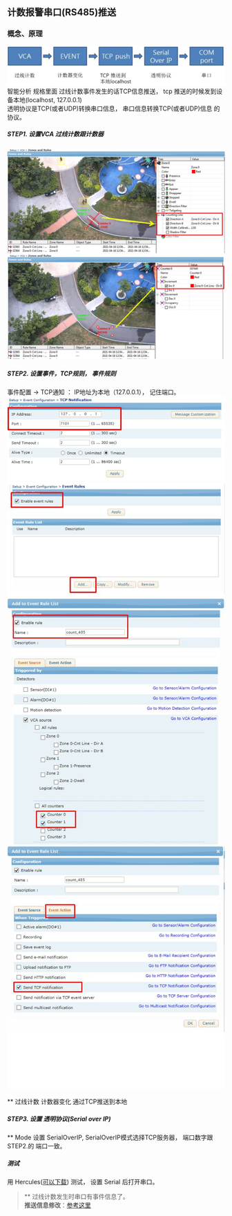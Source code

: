 ## 计数报警串口(RS485)推送

### 概念、原理
![](images/I16625352890.jpeg)
智能分析 规格里面 过线计数事件发生的话TCP信息推送， tcp 推送的时候发到设备本地(localhost, 127.0.0.1)  
透明协议是TCP(或者UDP)转换串口信息， 串口信息转换TCP(或者UDP)信息 的 协议。  

##### STEP1. 设置VCA 过线计数跟计数器
![](images/I16625352891.jpeg)
![](images/I16625352892.jpeg)

##### STEP2. 设置事件，TCP规则， 事件规则  
事件配置 -> TCP通知 ： IP地址为本地（127.0.0.1）， 记住端口。  
![](images/I16625352893.jpeg)  
![](images/I16625352894.jpeg)  
![](images/I16625352895.jpeg)  
![](images/I16625352896.jpeg)  

** 过线计数 计数器变化 通过TCP推送到本地

##### STEP3. 设置 透明协议(Serial over IP)  
** Mode 设置 SerialOverIP, SerialOverIP模式选择TCP服务器， 端口数字跟STEP2.的 端口一致。  

##### 测试
用 Hercules(<a href="http://49.235.119.5/download.php?file=hercules_3-2-5.zip" target="_blank">可以下载</a>) 测试， 设置 Serial 后打开串口。
> ** 过线计数发生时串口有事件信息了。   
<strong>推送信息修改</strong>：[参考这里](/help/view_markdown.php?pk=16) 